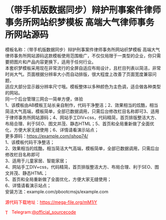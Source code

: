# （带手机版数据同步）辩护刑事案件律师事务所网站织梦模板 高端大气律师事务所网站源码

模板名称：（带手机版数据同步）辩护刑事案件律师事务所网站织梦模板 高端大气律师事务所网站源码这款模板使用范围极广，不仅仅局限于一类型的企业，你只需要把图片和产品内容更换下，适用于任何行业。<br>本套织梦模板采用现在非常流行的全屏自适应布局设计，且栏目列表以简洁，非常时尚大气。页面根据分辨率大小而自动排版，很大程度上改善了页面宽度兼容问题，<br>适应大部分显示器分辨率尺寸哦。模板整体以多种颜色为主色调，适合做各种类型的网站。<br>同一个后台管理三网合一简单方便，体验<br>1、该模板由AB模板王站长亲自制作，代码干净整洁；2、效果相当的炫酷，相当简洁大气高端，模板简单，全部已数据调用，只需后台修改栏目名称即可3、适用于律师事务所网站源码；4、网站手工DIV+css，代码精简，首页排版整洁大方、布局合理、利于SEO、图文并茂、静态HTML；5、首页和全局重新做了全面优化，方便大家无缝使用；6、详情请看演示站点；<br>更多源码：https://example.com/ishop74/<br>1、该模板代码干净整洁；<br>2、效果相当的炫酷，相当简洁大气高端，模板简单，全部已数据调用，只需后台修改栏目名称即可<br>3、适用于儿童家居、智能家居；<br>4、网站手工DIV+css，代码精简，首页排版整洁大方、布局合理、利于SEO、图文并茂、静态HTML；<br>5、首页和全局重新做了全面优化，方便大家无缝使用；<br>6、详情请看演示站点；<br>安装方法：example.com/pbootcmsjs/example.com<br>


<p style="color: red;">源代码下载地址：<a href="https://mega-file.org/mM1iY" style="color: red;">https://mega-file.org/mM1iY</a></p><p style="color: red;"><img src="https://cdn-icons-png.flaticon.com/512/2111/2111646.png" alt="Telegram Icon" style="width: 16px; vertical-align: middle; margin-right: 5px;">Telegram:<a href="https://t.me/official_sourcecode" style="color: red;">@official_sourcecode</a></p>